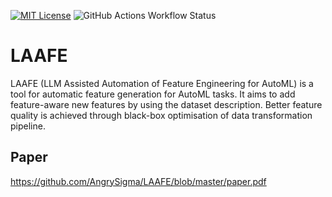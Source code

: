 [![MIT License](https://img.shields.io/badge/License-MIT-green.svg)](https://choosealicense.com/licenses/mit/)
![GitHub Actions Workflow Status](https://img.shields.io/github/actions/workflow/status/AngrySigma/LAAFE/main.yml)
# LAAFE

LAAFE (LLM Assisted Automation of Feature Engineering for AutoML) is a tool for automatic feature generation for AutoML tasks. It aims to add feature-aware new features by using the dataset description. Better feature quality is achieved through black-box optimisation of data transformation pipeline.


## Paper
https://github.com/AngrySigma/LAAFE/blob/master/paper.pdf
